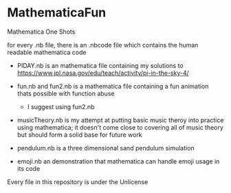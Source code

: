 # MathematicaFun
Mathematica One Shots

for every .nb file, there is an .nbcode file which contains the human readable mathematica code

* PIDAY.nb is an mathematica file containing my solutions to https://www.jpl.nasa.gov/edu/teach/activity/pi-in-the-sky-4/

* fun.nb and fun2.nb is a mathematica file containing a fun animation thats possible with function abuse
  * I suggest using fun2.nb

* musicTheory.nb is my attempt at putting basic music theroy into practice using mathematica; it doesn't come close to covering all of music theory but should form a solid base for future work

* pendulum.nb is a three dimensional sand pendulum simulation

* emoji.nb an demonstration that mathematica can handle emoji usage in its code

Every file in this repository is under the Unlicense
